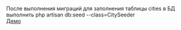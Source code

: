 После выполнения миграций для заполнения таблицы cities в БД выполнить php artisan db:seed --class=CitySeeder
<br>
<a href="https://kazan.s-solo.ru">Демо</a>

